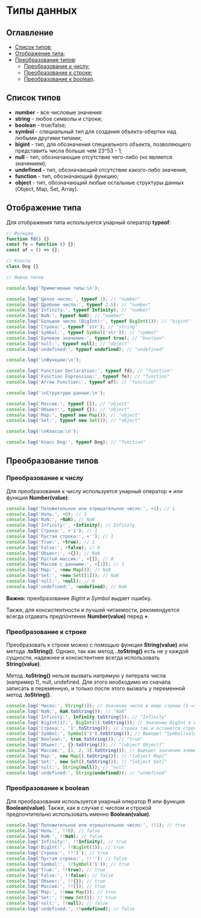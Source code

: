 # Типы данных

## Оглавление

- [Список типов](#TypesList);
- [Отображение типа](#Typeof);
- [Преобразование типов](#TypeConvertion):
  - [Преобразование к числу](#ConvertionToNumber);
  - [Преобразование к строке](#ConvertionToString);
  - [Преобразование к boolean](#ConvertionToBoolean).

## <a name="TypesList"></a> Список типов

- **number** - все числовые значения:
- **string** - любое символы и строки;
- **boolean** - true/false;
- **symbol** - специальный тип для создания объекта-обертки над любыми другими типами;
- **bigint** - тип, для обозначения специального объекта, позволяющего представить числа больше чем 23^53 - 1;
- **null** - тип, обозначающие отсутствие чего-либо (но является значением);
- **undefined** - тип, обозначающий отсутствие какого-либо значения;
- **function** - тип, обозначающий функцию;
- **object** - тип, обозначающий любые остальные структуры данных (Object, Map, Set, Array).

## <a name="Typeof"></a> Отображение типа

Для отображения типа используется унарный оператор **typeof**:

```javascript
// Функции
function fd() {}
const fe = function () {};
const af = () => {};

// Классы
class Dog {}

// Вывод типов

console.log('Примитивные типы:\n');

console.log('Целое число:', typeof 1); // "number"
console.log('Дробное число:', typeof 2.5); // "number"
console.log('Infinity:', typeof Infinity); // "number"
console.log('NaN:', typeof NaN); // "number"
console.log('Большое число (BigInt):', typeof BigInt(1)); // "bigint"
console.log('Строка:', typeof 'str'); // "string"
console.log('Symbol:', typeof Symbol('str')); // "symbol"
console.log('Булевое значение:', typeof true); // "boolean"
console.log('null:', typeof null); // "object"
console.log('undefined:', typeof undefined); // "undefined"

console.log('\nФункции:\n');

console.log('Function Declaration:', typeof fd); // "function"
console.log('Function Expression:', typeof fe); // "function"
console.log('Arrow Function:', typeof af); // "function"

console.log('\nСтруктуры данных:\n');

console.log('Массив:', typeof []); // "object"
console.log('Объект:', typeof {}); // "object"
console.log('Map:', typeof new Map()); // "object"
console.log('Set:', typeof new Set()); // "object"

console.log('\nКлассы:\n');

console.log('Класс Dog:', typeof Dog); // "function"
```

## <a name="TypeConvertion"></a> Преобразование типов

### <a name="ConvertionToNumber"></a> Преобразование к числу

Для преобразования к числу используется унарный оператор **+** или функция **Number(value)**:

```javascript
console.log('Положительное или отрицательное число:', +1); // 1
console.log('Ноль:', +0); // 1
console.log('NaN:', +NaN); // NaN
console.log('Infinity:', +Infinity); // Infinity
console.log('Строка:', +'1'); // 1
console.log('Пустая строка:', +''); // 1
console.log('True:', +true); // 1
console.log('False:', +false); // 0
console.log('Объект:', +{}); // NaN
console.log('Пустой массив:', +[]); // 0
console.log('Массив с данными:', +[1]); // 1
console.log('Map:', +new Map()); // NaN
console.log('Set:', +new Set([1])); // NaN
console.log('null:', +null); // 0
console.log('undefined:', +undefined); // NaN
```

**Важно:** преобразование _BigInt_ и _Symbol_ выдает ошибку.

Также, для консистентности и лучшей читаемости, рекомендуется всегда отдавать предпочтение **Number(value)** перед **+**.

### <a name="ConvertionToString"></a> Преобразование к строке

Преобразовать к строке можно с помощью функции **String(value)** или метода **.toString()**. Однако, так как метод .**.toString()** есть не у каждой сущности, надежнее и консистентнее всегда использовать **String(value)**.

Метод **.toString()** нельзя вызвать напрямую у литерала числа (например 1), null, undefined. Для этого необходимо их сначала записать в переменную, и только после этого вызвать у переменной метод **.toString()**.

```javascript
console.log('Число:', String(1)); // Значение числа в виде строки (1 => "1")
console.log('NaN:', NaN.toString()); // "NaN"
console.log('Infinity:', Infinity.toString()); // "Infinity"
console.log('BigInt(1):', BigInt(1).toString()); // Значение BigInt в виде строки (BigInt(1) => "1")
console.log('Строка:', '1'.toString()); // Строка так и останется строкой
console.log('Symbol:', Symbol('1').toString()); // Выведет "Symbol(value)" (Symbol(1) => "Symbol(1)")
console.log('Boolean:', true.toString()); // "true"
console.log('Объект:', {}.toString()); // "[object Object]"
console.log('Массив:', [1, 2, 3].toString()); // Выведет значение элементов массива через запятую ([1, 2].toString() => "1, 2")
console.log('Map:', new Map().toString()); // "[object Map]"
console.log('Set:', new Set().toString()); // "[object Set]"
console.log('null:', String(null)); // "null"
console.log('undefined:', String(undefined)); // "undefined"
```

### <a name="ConvertionToBoolean"></a> Преобразование к boolean

Для преобразования используется унарный оператор **!!** или функция **Boolean(value)**. Также, как в случае с числом и строкой предпочтительно использовать именно **Boolean(value)**.

```javascript
console.log('Положительное или отрицательное число:', !!1); // true
console.log('Ноль:', !!0); // false
console.log('NaN:', !!NaN); // false
console.log('Infinity:', !!Infinity); // true
console.log('BigInt:', !!BigInt(1)); // true
console.log('Строка:', !!'1'); // true
console.log('Пустая строка:', !!''); // false
console.log('Symbol:', !!Symbol('1')); // true
console.log('True:', !!true); // true
console.log('False:', !!false); // false
console.log('Объект:', !!{}); // true
console.log('Массив:', !![]); // true
console.log('Map:', !!new Map()); // true
console.log('Set:', !!new Set()); // true
console.log('null:', !!null); // false
console.log('undefined:', !!undefined); // false
```
